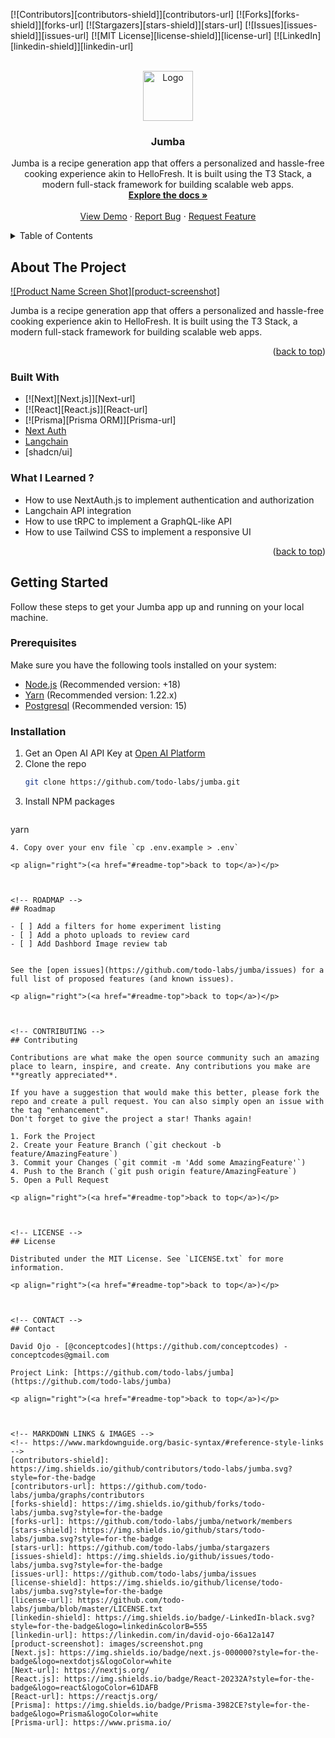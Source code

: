 <!-- Improved compatibility of back to top link: See: https://github.com/othneildrew/Best-README-Template/pull/73 -->
<a name="readme-top"></a>
<!--
*** Thanks for checking out the Best-README-Template. If you have a suggestion
*** that would make this better, please fork the repo and create a pull request
*** or simply open an issue with the tag "enhancement".
*** Don't forget to give the project a star!
*** Thanks again! Now go create something AMAZING! :D
-->



<!-- PROJECT SHIELDS -->
<!--
*** I'm using markdown "reference style" links for readability.
*** Reference links are enclosed in brackets [ ] instead of parentheses ( ).
*** See the bottom of this document for the declaration of the reference variables
*** for contributors-url, forks-url, etc. This is an optional, concise syntax you may use.
*** https://www.markdownguide.org/basic-syntax/#reference-style-links
-->
[![Contributors][contributors-shield]][contributors-url]
[![Forks][forks-shield]][forks-url]
[![Stargazers][stars-shield]][stars-url]
[![Issues][issues-shield]][issues-url]
[![MIT License][license-shield]][license-url]
[![LinkedIn][linkedin-shield]][linkedin-url]



<!-- PROJECT LOGO -->
<br />
<div align="center">
  <a href="https://github.com/todo-labs/jumba">
    <img src="images/logo.png" alt="Logo" width="80" height="80">
  </a>

<h3 align="center">Jumba</h3>

  <p align="center">
    Jumba is a recipe generation app that offers a personalized and hassle-free cooking experience akin to HelloFresh. It is built using the T3 Stack, a modern full-stack framework for building scalable web apps.
    <br />
    <a href="https://github.com/todo-labs/jumba"><strong>Explore the docs »</strong></a>
    <br />
    <br />
    <a href="https://github.com/todo-labs/jumba">View Demo</a>
    ·
    <a href="https://github.com/todo-labs/jumba/issues">Report Bug</a>
    ·
    <a href="https://github.com/todo-labs/jumba/issues">Request Feature</a>
  </p>
</div>



<!-- TABLE OF CONTENTS -->
<details>
  <summary>Table of Contents</summary>
  <ol>
    <li>
      <a href="#about-the-project">About The Project</a>
      <ul>
        <li><a href="#built-with">Built With</a></li>
      </ul>
    </li>
    <li>
      <a href="#getting-started">Getting Started</a>
      <ul>
        <li><a href="#prerequisites">Prerequisites</a></li>
        <li><a href="#installation">Installation</a></li>
      </ul>
    </li>
    <li><a href="#roadmap">Roadmap</a></li>
    <li><a href="#contributing">Contributing</a></li>
    <li><a href="#license">License</a></li>
    <li><a href="#contact">Contact</a></li>
    <li><a href="#acknowledgments">Acknowledgments</a></li>
  </ol>
</details>



<!-- ABOUT THE PROJECT -->
## About The Project

[![Product Name Screen Shot][product-screenshot]](https://example.com)

Jumba is a recipe generation app that offers a personalized and hassle-free cooking experience akin to HelloFresh. It is built using the T3 Stack, a modern full-stack framework for building scalable web apps.

<p align="right">(<a href="#readme-top">back to top</a>)</p>

### Built With

* [![Next][Next.js]][Next-url]
* [![React][React.js]][React-url]
* [![Prisma][Prisma ORM]][Prisma-url]
* [Next Auth]()
* [Langchain]()
* [shadcn/ui]


### What I Learned ?

- How to use NextAuth.js to implement authentication and authorization
- Langchain API integration
- How to use tRPC to implement a GraphQL-like API
- How to use Tailwind CSS to implement a responsive UI

<p align="right">(<a href="#readme-top">back to top</a>)</p>

<!-- GETTING STARTED -->
## Getting Started

Follow these steps to get your Jumba app up and running on your local machine.

### Prerequisites

Make sure you have the following tools installed on your system:

- [Node.js](https://nodejs.org/) (Recommended version: +18)
- [Yarn](https://yarnpkg.com/) (Recommended version: 1.22.x)
- [Postgresql](https://www.postgresql.org/) (Recommended version: 15)

### Installation

1. Get an Open AI API Key at [Open AI Platform](https://platform.openai.com/)
2. Clone the repo
   ```sh
   git clone https://github.com/todo-labs/jumba.git
   ```
3. Install NPM packages
   ```sh
  yarn
   ```
4. Copy over your env file `cp .env.example > .env`

<p align="right">(<a href="#readme-top">back to top</a>)</p>



<!-- ROADMAP -->
## Roadmap

- [ ] Add a filters for home experiment listing
- [ ] Add a photo uploads to review card
- [ ] Add Dashbord Image review tab


See the [open issues](https://github.com/todo-labs/jumba/issues) for a full list of proposed features (and known issues).

<p align="right">(<a href="#readme-top">back to top</a>)</p>



<!-- CONTRIBUTING -->
## Contributing

Contributions are what make the open source community such an amazing place to learn, inspire, and create. Any contributions you make are **greatly appreciated**.

If you have a suggestion that would make this better, please fork the repo and create a pull request. You can also simply open an issue with the tag "enhancement".
Don't forget to give the project a star! Thanks again!

1. Fork the Project
2. Create your Feature Branch (`git checkout -b feature/AmazingFeature`)
3. Commit your Changes (`git commit -m 'Add some AmazingFeature'`)
4. Push to the Branch (`git push origin feature/AmazingFeature`)
5. Open a Pull Request

<p align="right">(<a href="#readme-top">back to top</a>)</p>



<!-- LICENSE -->
## License

Distributed under the MIT License. See `LICENSE.txt` for more information.

<p align="right">(<a href="#readme-top">back to top</a>)</p>



<!-- CONTACT -->
## Contact

David Ojo - [@conceptcodes](https://github.com/conceptcodes) - conceptcodes@gmail.com

Project Link: [https://github.com/todo-labs/jumba](https://github.com/todo-labs/jumba)

<p align="right">(<a href="#readme-top">back to top</a>)</p>



<!-- MARKDOWN LINKS & IMAGES -->
<!-- https://www.markdownguide.org/basic-syntax/#reference-style-links -->
[contributors-shield]: https://img.shields.io/github/contributors/todo-labs/jumba.svg?style=for-the-badge
[contributors-url]: https://github.com/todo-labs/jumba/graphs/contributors
[forks-shield]: https://img.shields.io/github/forks/todo-labs/jumba.svg?style=for-the-badge
[forks-url]: https://github.com/todo-labs/jumba/network/members
[stars-shield]: https://img.shields.io/github/stars/todo-labs/jumba.svg?style=for-the-badge
[stars-url]: https://github.com/todo-labs/jumba/stargazers
[issues-shield]: https://img.shields.io/github/issues/todo-labs/jumba.svg?style=for-the-badge
[issues-url]: https://github.com/todo-labs/jumba/issues
[license-shield]: https://img.shields.io/github/license/todo-labs/jumba.svg?style=for-the-badge
[license-url]: https://github.com/todo-labs/jumba/blob/master/LICENSE.txt
[linkedin-shield]: https://img.shields.io/badge/-LinkedIn-black.svg?style=for-the-badge&logo=linkedin&colorB=555
[linkedin-url]: https://linkedin.com/in/david-ojo-66a12a147
[product-screenshot]: images/screenshot.png
[Next.js]: https://img.shields.io/badge/next.js-000000?style=for-the-badge&logo=nextdotjs&logoColor=white
[Next-url]: https://nextjs.org/
[React.js]: https://img.shields.io/badge/React-20232A?style=for-the-badge&logo=react&logoColor=61DAFB
[React-url]: https://reactjs.org/
[Prisma]: https://img.shields.io/badge/Prisma-3982CE?style=for-the-badge&logo=Prisma&logoColor=white
[Prisma-url]: https://www.prisma.io/